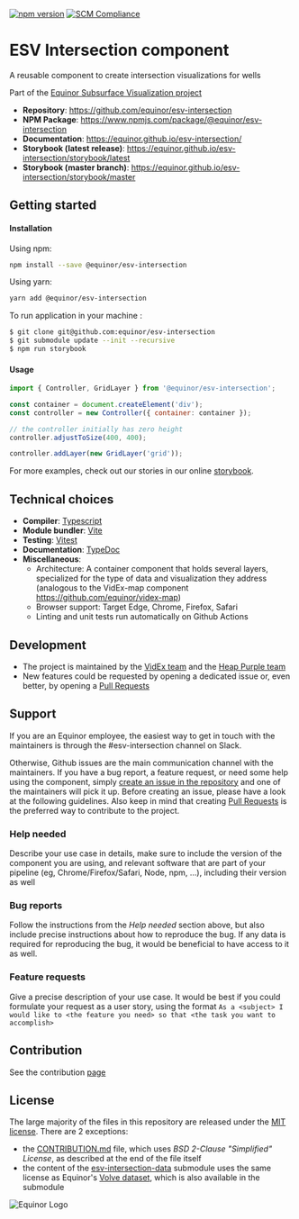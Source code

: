 [![npm version](https://badge.fury.io/js/%40equinor%2Fesv-intersection.svg)](https://badge.fury.io/js/%40equinor%2Fesv-intersection)
[![SCM Compliance](https://scm-compliance-api.radix.equinor.com/repos/equinor/esv-intersection/badge)](https://scm-compliance-api.radix.equinor.com/repos/equinor/esv-intersection/badge)

# ESV Intersection component

A reusable component to create intersection visualizations for wells

Part of the [Equinor Subsurface Visualization project](https://github.com/equinor/esv)

- **Repository**: https://github.com/equinor/esv-intersection
- **NPM Package**: https://www.npmjs.com/package/@equinor/esv-intersection
- **Documentation**: https://equinor.github.io/esv-intersection/
- **Storybook (latest release)**: https://equinor.github.io/esv-intersection/storybook/latest
- **Storybook (master branch)**: https://equinor.github.io/esv-intersection/storybook/master

## Getting started

#### Installation

Using npm:

```bash
npm install --save @equinor/esv-intersection
```

Using yarn:

```bash
yarn add @equinor/esv-intersection
```

To run application in your machine :

```bash
$ git clone git@github.com:equinor/esv-intersection
$ git submodule update --init --recursive
$ npm run storybook
```

#### Usage

```javascript
import { Controller, GridLayer } from '@equinor/esv-intersection';

const container = document.createElement('div');
const controller = new Controller({ container: container });

// the controller initially has zero height
controller.adjustToSize(400, 400);

controller.addLayer(new GridLayer('grid'));
```

For more examples, check out our stories in our online [storybook](https://equinor.github.io/esv-intersection/storybook/latest).

## Technical choices

- **Compiler**: [Typescript](https://www.npmjs.com/package/typescript)
- **Module bundler**: [Vite](https://www.npmjs.com/package/vite)
- **Testing**: [Vitest](https://vitest.dev/)
- **Documentation**: [TypeDoc](https://www.npmjs.com/package/typedoc)
- **Miscellaneous**:
  - Architecture: A container component that holds several layers, specialized for the type of data and visualization they address (analogous to the VidEx-map component https://github.com/equinor/videx-map)
  - Browser support: Target Edge, Chrome, Firefox, Safari
  - Linting and unit tests run automatically on Github Actions

## Development

- The project is maintained by the [VidEx team](https://github.com/orgs/equinor/teams/viz) and the [Heap Purple team](https://github.com/orgs/equinor/teams/heap-purple)
- New features could be requested by opening a dedicated issue or, even better, by opening a [Pull Requests](CONTRIBUTION.md)

## Support

If you are an Equinor employee, the easiest way to get in touch with the maintainers is through the #esv-intersection channel on Slack.

Otherwise, Github issues are the main communication channel with the maintainers. If you have a bug report, a feature request, or need some help using the component, simply [create an issue in the repository](https://github.com/equinor/esv-intersection/issues) and one of the maintainers will pick it up. Before creating an issue, please have a look at the following guidelines. Also keep in mind that creating [Pull Requests](CONTRIBUTION.md) is the preferred way to contribute to the project.

### Help needed

Describe your use case in details, make sure to include the version of the component you are using, and relevant software that are part of your pipeline (eg, Chrome/Firefox/Safari, Node, npm, …), including their version as well

### Bug reports

Follow the instructions from the _Help needed_ section above, but also include precise instructions about how to reproduce the bug. If any data is required for reproducing the bug, it would be beneficial to have access to it as well.

### Feature requests

Give a precise description of your use case. It would be best if you could formulate your request as a user story, using the format `As a <subject> I would like to <the feature you need> so that <the task you want to accomplish>`

## Contribution

See the contribution [page](CONTRIBUTION.md)

## License

The large majority of the files in this repository are released under the [MIT license](LICENSE). There are 2 exceptions:

- the [CONTRIBUTION.md](CONTRIBUTION.md) file, which uses _BSD 2-Clause "Simplified" License_, as described at the end of the file itself
- the content of the [esv-intersection-data](https://github.com/equinor/esv-intersection-data) submodule uses the same license as Equinor's [Volve dataset](https://data.equinor.com/dataset/Volve), which is also available in the submodule

![Equinor Logo](resources/images/equinor-logo.png)
